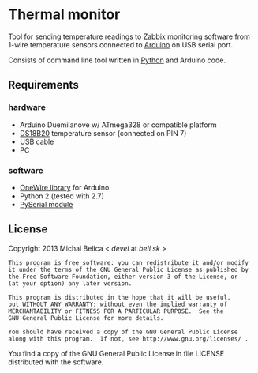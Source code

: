Thermal monitor
===============

Tool for sending temperature readings to [Zabbix](http://www.zabbix.com)
monitoring software from 1-wire temperature sensors connected to
[Arduino](http://www.arduino.cc) on USB serial port.

Consists of command line tool written in [Python](http://www.python.org) and Arduino code.

Requirements
------------

### hardware

 * Arduino Duemilanove w/ ATmega328 or compatible platform
 * [DS18B20](http://www.maximintegrated.com/datasheet/index.mvp/id/2812) temperature sensor (connected on PIN 7)
 * USB cable
 * PC

### software

 * [OneWire library](http://www.pjrc.com/teensy/td_libs_OneWire.html) for Arduino
 * Python 2 (tested with 2.7)
 * [PySerial module](http://pyserial.sourceforge.net/)

License
-------

Copyright 2013 Michal Belica < *devel* at *beli* *sk* >

```
This program is free software: you can redistribute it and/or modify
it under the terms of the GNU General Public License as published by
the Free Software Foundation, either version 3 of the License, or
(at your option) any later version.

This program is distributed in the hope that it will be useful,
but WITHOUT ANY WARRANTY; without even the implied warranty of
MERCHANTABILITY or FITNESS FOR A PARTICULAR PURPOSE.  See the
GNU General Public License for more details.

You should have received a copy of the GNU General Public License
along with this program.  If not, see http://www.gnu.org/licenses/ .
```

You find a copy of the GNU General Public License in file LICENSE distributed
with the software.

